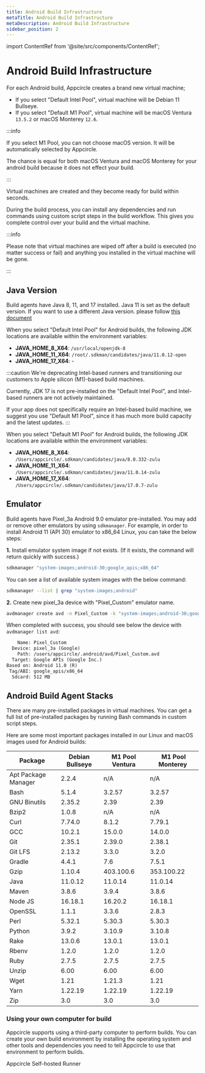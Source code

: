 ```yaml
---
title: Android Build Infrastructure
metaTitle: Android Build Infrastructure
metaDescription: Android Build Infrastructure
sidebar_position: 2
---
```


import ContentRef from '@site/src/components/ContentRef';

# Android Build Infrastructure

For each Android build, Appcircle creates a brand new virtual machine;

- If you select "Default Intel Pool", virtual machine will be Debian 11 Bullseye.
- If you select "Default M1 Pool", virtual machine will be macOS Ventura `13.5.2` or macOS Monterey `12.6`.

:::info

If you select M1 Pool, you can not choose macOS version. It will be automatically selected by Appcircle.

The chance is equal for both macOS Ventura and macOS Monterey for your android build because it does not effect your build.

:::

Virtual machines are created and they become ready for build within seconds.

During the build process, you can install any dependencies and run commands using custom script steps in the build workflow. This gives you complete control over your build and the virtual machine.

:::info

Please note that virtual machines are wiped off after a build is executed (no matter success or fail) and anything you installed in the virtual machine will be gone.

:::

## Java Version

Build agents have Java 8, 11, and 17 installed. Java 11 is set as the default version. If you want to use a different Java version. please follow [this document](../integrations/working-with-custom-scripts/custom-script-samples.md#changing-java-version)

When you select "Default Intel Pool" for Android builds, the following JDK locations are available within the environment variables:

- **JAVA_HOME_8_X64**: `/usr/local/openjdk-8`
- **JAVA_HOME_11_X64**: `/root/.sdkman/candidates/java/11.0.12-open`
- **JAVA_HOME_17_X64**: -

:::caution
We're deprecating Intel-based runners and transitioning our customers to Apple silicon (M1)-based build machines.

Currently, JDK 17 is not pre-installed on the "Default Intel Pool", and Intel-based runners are not actively maintained.

If your app does not specifically require an Intel-based build machine, we suggest you use "Default M1 Pool", since it has much more build capacity and the latest updates.
:::

When you select "Default M1 Pool" for Android builds, the following JDK locations are available within the environment variables:

- **JAVA_HOME_8_X64**: `/Users/appcircle/.sdkman/candidates/java/8.0.332-zulu`
- **JAVA_HOME_11_X64**: `/Users/appcircle/.sdkman/candidates/java/11.0.14-zulu`
- **JAVA_HOME_17_X64**: `/Users/appcircle/.sdkman/candidates/java/17.0.7-zulu`

## Emulator

Build agents have Pixel_3a Android 9.0 emulator pre-installed. You may add or remove other emulators by using `sdkmanager`.
For example, in order to install Android 11 (API 30) emulator to x86_64 Linux, you can take the below steps:

**1.** Install emulator system image if not exists. (If it exists, the command will return quickly with success.)

```bash
sdkmanager "system-images;android-30;google_apis;x86_64"
```

You can see a list of available system images with the below command:

```bash
sdkmanager --list | grep "system-images;android"
```

**2.** Create new pixel_3a device with "Pixel_Custom" emulator name.

```bash
avdmanager create avd -n Pixel_Custom -k "system-images;android-30;google_apis;x86_64" -c 512M -d pixel_3a
```

When completed with success, you should see below the device with `avdmanager list avd`:

```txt
    Name: Pixel_Custom
  Device: pixel_3a (Google)
    Path: /users/appcircle/.android/avd/Pixel_Custom.avd
  Target: Google APIs (Google Inc.)
Based on: Android 11.0 (R)
 Tag/ABI: google_apis/x86_64
  Sdcard: 512 MB
```

## Android Build Agent Stacks

There are many pre-installed packages in virtual machines. You can get a full list of pre-installed packages by running Bash commands in custom script steps.

Here are some most important packages installed in our Linux and macOS images used for Android builds:

| Package             | Debian Bullseye | M1 Pool Ventura |  M1 Pool Monterey |
| ------------------- | --------------- | --------------- | ----------------- |
| Apt Package Manager | 2.2.4           | n/A             | n/A               |
| Bash                | 5.1.4           | 3.2.57          | 3.2.57            |
| GNU Binutils        | 2.35.2          | 2.39            | 2.39              |
| Bzip2               | 1.0.8           | n/A             | n/A               |
| Curl                | 7.74.0          | 8.1.2           | 7.79.1            |
| GCC                 | 10.2.1          | 15.0.0          | 14.0.0            |
| Git                 | 2.35.1          | 2.39.0          | 2.38.1            |
| Git LFS             | 2.13.2          | 3.3.0           | 3.2.0             |
| Gradle              | 4.4.1           | 7.6             | 7.5.1             |
| Gzip                | 1.10.4          | 403.100.6       | 353.100.22        |
| Java                | 11.0.12         | 11.0.14         | 11.0.14           |
| Maven               | 3.8.6           | 3.9.4           | 3.8.6             |
| Node JS             | 16.18.1         | 16.20.2         | 16.18.1           |
| OpenSSL             | 1.1.1           | 3.3.6           | 2.8.3             |
| Perl                | 5.32.1          | 5.30.3          | 5.30.3            |
| Python              | 3.9.2           | 3.10.9          | 3.10.8            |
| Rake                | 13.0.6          | 13.0.1          | 13.0.1            |
| Rbenv               | 1.2.0           | 1.2.0           | 1.2.0             |
| Ruby                | 2.7.5           | 2.7.5           | 2.7.5             |
| Unzip               | 6.00            | 6.00            | 6.00              |
| Wget                | 1.21            | 1.21.3          | 1.21              |
| Yarn                | 1.22.19         | 1.22.19         | 1.22.19           |
| Zip                 | 3.0             | 3.0             | 3.0               |

### Using your own computer for build

Appcircle supports using a third-party computer to perform builds. You can create your own build environment by installing the operating system and other tools and dependencies you need to tell Appcircle to use that environment to perform builds.

<ContentRef url="../self-hosted-appcircle/self-hosted-runner">
Appcircle Self-hosted Runner
</ContentRef>
